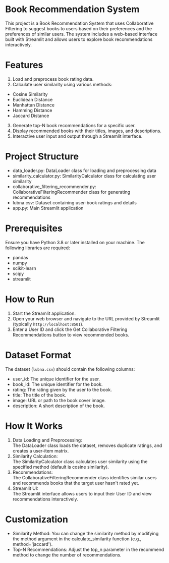 # Book Recommendation System
This project is a Book Recommendation System that uses Collaborative Filtering to suggest books to users based on their preferences and the preferences of similar users. The system includes a web-based interface built with Streamlit and allows users to explore book recommendations interactively.

# Features
1. Load and preprocess book rating data.
2. Calculate user similarity using various methods:
  - Cosine Similarity
  - Euclidean Distance
  - Manhattan Distance
  - Hamming Distance
  - Jaccard Distance
3. Generate top-N book recommendations for a specific user.
4. Display recommended books with their titles, images, and descriptions.
5. Interactive user input and output through a Streamlit interface.

# Project Structure
- data_loader.py: DataLoader class for loading and preprocessing data
- similarity_calculator.py: SimilarityCalculator class for calculating user similarity
- collaborative_filtering_recommender.py: CollaborativeFilteringRecommender class for generating recommendations
- lubna.csv: Dataset containing user-book ratings and details
- app.py: Main Streamlit application

# Prerequisites
Ensure you have Python 3.8 or later installed on your machine. The following libraries are required:
- pandas
- numpy
- scikit-learn
- scipy
- streamlit

# How to Run
1. Start the Streamlit application.
2. Open your web browser and navigate to the URL provided by Streamlit (typically `http://localhost:8501`).
3. Enter a User ID and click the Get Collaborative Filtering Recommendations button to view recommended books.

# Dataset Format
The dataset (`lubna.csv`) should contain the following columns:
- user_id: The unique identifier for the user.
- book_id: The unique identifier for the book.
- rating: The rating given by the user to the book.
- title: The title of the book.
- image: URL or path to the book cover image.
- description: A short description of the book.

# How It Works
1. Data Loading and Preprocessing:  
   The DataLoader class loads the dataset, removes duplicate ratings, and creates a user-item matrix.
2. Similarity Calculation:  
   The SimilarityCalculator class calculates user similarity using the specified method (default is cosine similarity).
3. Recommendations:  
   The CollaborativeFilteringRecommender class identifies similar users and recommends books that the target user hasn't rated yet.
4. Streamlit UI:  
   The Streamlit interface allows users to input their User ID and view recommendations interactively.

# Customization
- Similarity Method: You can change the similarity method by modifying the method argument in the calculate_similarity function (e.g., method='jaccard').
- Top-N Recommendations: Adjust the top_n parameter in the recommend method to change the number of recommendations.
